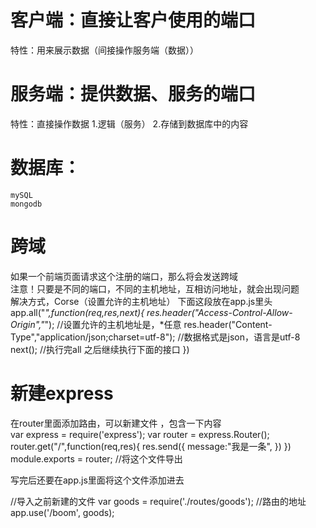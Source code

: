 

# 客户端：直接让客户使用的端口
特性：用来展示数据（间接操作服务端（数据））

# 服务端：提供数据、服务的端口
特性：直接操作数据
1.逻辑（服务）
2.存储到数据库中的内容

# 数据库：
    mySQL  
    mongodb   

# 跨域
如果一个前端页面请求这个注册的端口，那么将会发送跨域  
注意！只要是不同的端口，不同的主机地址，互相访问地址，就会出现问题  
解决方式，Corse（设置允许的主机地址）
下面这段放在app.js里头  
app.all("*",function(req,res,next){
	res.header("Access-Control-Allow-Origin","*"); //设置允许的主机地址是，*任意
	res.header("Content-Type","application/json;charset=utf-8");  //数据格式是json，语言是utf-8
	next();  //执行完all 之后继续执行下面的接口
})

# 新建express 
在router里面添加路由，可以新建文件 ，包含一下内容  
    var express = require('express');
    var router = express.Router();
    router.get("/",function(req,res){
        res.send({
            message:"我是一条",
        })
    })
    module.exports = router; //将这个文件导出

写完后还要在app.js里面将这个文件添加进去  

//导入之前新建的文件
var goods = require('./routes/goods');
//路由的地址  
app.use('/boom', goods);
